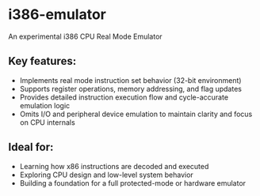 # i386-emulator
An experimental i386 CPU Real Mode Emulator

## Key features:

- Implements real mode instruction set behavior (32-bit environment)
- Supports register operations, memory addressing, and flag updates
- Provides detailed instruction execution flow and cycle-accurate emulation logic
- Omits I/O and peripheral device emulation to maintain clarity and focus on CPU internals

## Ideal for:
- Learning how x86 instructions are decoded and executed
- Exploring CPU design and low-level system behavior
- Building a foundation for a full protected-mode or hardware emulator
